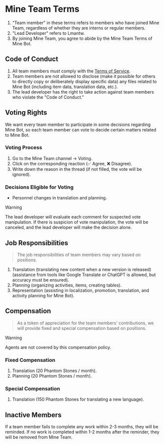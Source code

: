 # Mine Team Terms

1. "Team member" in these terms refers to members who have joined Mine Team, regardless of whether they are interns or regular members.
2. "Lead Developer" refers to Lmantw.
3. By joining Mine Team, you agree to abide by the Mine Team Terms of Mine Bot.

## Code of Conduct

1. All team members must comply with the [Terms of Service](./Terms%20of%20Service.md).
2. Team members are not allowed to disclose (make it possible for others to directly copy or deliberately display specific data) any files related to Mine Bot (including item data, translation data, etc.).
3. The lead developer has the right to take action against team members who violate the "Code of Conduct."

## Voting Rights

We want every team member to participate in some decisions regarding Mine Bot, so each team member can vote to decide certain matters related to Mine Bot.

### Voting Process

1. Go to the Mine Team channel -> Voting.
2. Click on the corresponding reaction (✅ Agree, ❌ Disagree).
3. Write down the reason in the thread (if not filled, the vote will be ignored).

### Decisions Eligible for Voting

* Personnel changes in translation and planning.

> [!WARNING]
> The lead developer will evaluate each comment for suspected vote manipulation. If there is suspicion of vote manipulation, the vote will be canceled, and the lead developer will make the decision alone.

## Job Responsibilities

> The job responsibilities of team members may vary based on positions.

1. Translation (translating new content when a new version is released) (assistance from tools like Google Translate or ChatGPT is allowed, but accuracy must be ensured).
2. Planning (organizing activities, items, creating tables).
3. Representation (assisting in localization, promotion, translation, and activity planning for Mine Bot).

## Compensation

> As a token of appreciation for the team members' contributions, we will provide fixed and special compensation based on positions.

> [!WARNING]
> Agents are not covered by this compensation policy.

### Fixed Compensation

1. Translation (20 Phantom Stones / month).
2. Planning (20 Phantom Stones / month).

### Special Compensation

1. Translation (150 Phantom Stones for translating a new language).

## Inactive Members

If a team member fails to complete any work within 2-3 months, they will be reminded. If no work is completed within 1-2 months after the reminder, they will be removed from Mine Team.
